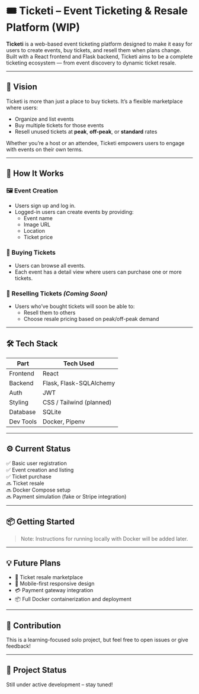 # 🎟️ Ticketi – Event Ticketing & Resale Platform (WIP)

**Ticketi** is a web-based event ticketing platform designed to make it easy for users to create events, buy tickets, and resell them when plans change. Built with a React frontend and Flask backend, Ticketi aims to be a complete ticketing ecosystem — from event discovery to dynamic ticket resale.

---

## 🚀 Vision

Ticketi is more than just a place to buy tickets. It’s a flexible marketplace where users:

- Organize and list events
- Buy multiple tickets for those events
- Resell unused tickets at **peak**, **off-peak**, or **standard** rates

Whether you’re a host or an attendee, Ticketi empowers users to engage with events on their own terms.

---

## 🧠 How It Works

### 🖼️ Event Creation
- Users sign up and log in.
- Logged-in users can create events by providing:
  - Event name
  - Image URL
  - Location
  - Ticket price

### 💸 Buying Tickets
- Users can browse all events.
- Each event has a detail view where users can purchase one or more tickets.

### 🔁 Reselling Tickets *(Coming Soon)*
- Users who’ve bought tickets will soon be able to:
  - Resell them to others
  - Choose resale pricing based on peak/off-peak demand

---

## 🛠️ Tech Stack

| Part         | Tech Used                  |
|--------------|----------------------------|
| Frontend     | React                      |
| Backend      | Flask, Flask-SQLAlchemy    |
| Auth         | JWT                        |
| Styling      | CSS / Tailwind (planned)   |
| Database     | SQLite                     |
| Dev Tools    | Docker, Pipenv             |

---

## ⚙️ Current Status

✅ Basic user registration  
✅ Event creation and listing  
✅ Ticket purchase  
🔜 Ticket resale  
🔜 Docker Compose setup  
🔜 Payment simulation (fake or Stripe integration)

---

## 📦 Getting Started

> Note: Instructions for running locally with Docker will be added later.

---

## 💡 Future Plans

- 🎫 Ticket resale marketplace
- 📱 Mobile-first responsive design
- 💳 Payment gateway integration
- 📦 Full Docker containerization and deployment

---

## 🤝 Contribution

This is a learning-focused solo project, but feel free to open issues or give feedback!

---

## 📍 Project Status

Still under active development – stay tuned!

